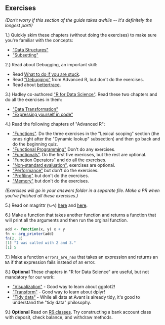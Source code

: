 ## Exercises

*(Don't worry if this section of the guide takes awhile -- it's definitely the longest part!)*

1.) Quickly skim these chapters (without doing the exercises) to make sure you're familiar with the concepts:

 * ["Data Structures"](http://adv-r.had.co.nz/Data-structures.html)
 * ["Subsetting"](http://adv-r.had.co.nz/Subsetting.html)

2.) Read about Debugging, an important skill:

 * Read [What to do if you are stuck](https://github.com/avantcredit/avant-analytics/wiki/What-to-do-if-you're-stuck).
 * Read ["Debugging"](http://adv-r.had.co.nz/Exceptions-Debugging.html) from Advanced R, but don't do the exercises.
 * Read about [bettertrace](https://github.com/robertzk/bettertrace). 

3.) Hadley co-authored ["R for Data Science"](http://r4ds.had.co.nz/).  Read these two chapters and do all the exercises in them:

 * ["Data Transformation"](http://r4ds.had.co.nz/transform.html)
 * ["Expressing yourself in code"](http://r4ds.had.co.nz/functions.html)

4.) Read the following chapters of "Advanced R":

 * ["Functions"](http://adv-r.had.co.nz/Functions.html). Do the three exercises in the "Lexical scoping" section (the ones right after the "Dynamic lookup" subsection) and then go back and do the beginning quiz.
 * ["Functional Programming"](http://adv-r.had.co.nz/Functional-programming.html) Don't do any exercises. 
 * ["Functionals"](http://adv-r.had.co.nz/Functionals.html). Do the first five exericses, but the rest are optional.
 * ["Function Operators"](http://adv-r.had.co.nz/Function-operators.html) and do all the exercises.
 * ["Non-standard evaluation"](http://adv-r.had.co.nz/Computing-on-the-language.html), exercises are optional.
 * ["Performance"](http://adv-r.had.co.nz/Performance.html) but don't do the exercises.
 * ["Profiling"](http://adv-r.had.co.nz/Profiling.html) but don't do the exercises.
 * ["Memory"](http://adv-r.had.co.nz/memory.html) but don't do the exercises.

*(Exercises will go in your answers folder in a separate file. Make a PR when you've finished all these exercises.)*

5.) Read on magrittr (`%>%`) [here](https://github.com/smbache/magrittr/blob/master/README.md) and [here](https://github.com/smbache/magrittr/blob/master/vignettes/magrittr.Rmd).

6.) Make a function that takes another function and returns a function that will print all the arguments and then run the orginal function.

```R
add <- function(x, y) x + y
fn <- arg_printer(add)
fn(2, 3)
[1] "I was called with 2 and 3."
[1] 5
```

7.) Make a function `errors_are_nas` that takes an expression and returns an `NA` if that expression fails instead of an error.

8.) **Optional** These chapters in "R for Data Science" are useful, but not mandatory for our work:

* ["Visualization"](http://r4ds.had.co.nz/data-visualisation.html) - Good way to learn about ggplot2!
* ["Transform"](http://r4ds.had.co.nz/transform.html) - Good way to learn about dplyr!
* ["Tidy data"](http://r4ds.had.co.nz/tidy-data.html) - While all data at Avant is already tidy, it's good to understand the "tidy data" philosophy.

9.) **Optional** Read on [R6 classes](https://cran.r-project.org/web/packages/R6/vignettes/Introduction.html). Try constructing a bank account class with deposit, check balance, and withdraw methods.
